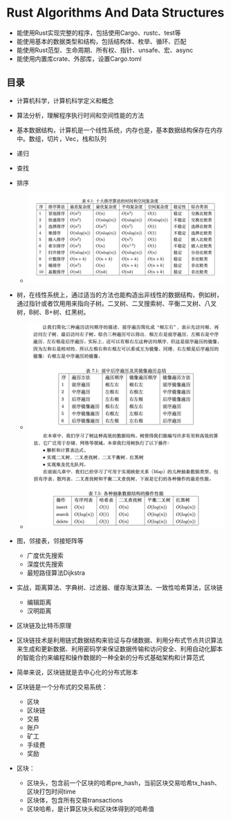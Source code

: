 # Rust Algorithms And Data Structures

- 能使用Rust实现完整的程序，包括使用Cargo、rustc、test等
- 能使用基本的数据类型和结构，包括结构体、枚举、循环、匹配
- 能使用Rust范型、生命周期、所有权、指针、unsafe、宏、async
- 能使用内置库crate、外部库，设置Cargo.toml

## 目录

- 计算机科学，计算机科学定义和概念
- 算法分析，理解程序执行时间和空间性能的方法
- 基本数据结构，计算机是一个线性系统，内存也是，基本数据结构保存在内存中。数组，切片，Vec，栈和队列
- 递归
- 查找
- 排序
  - ![sort](./media/sort.png)
- 树，在线性系统上，通过适当的方法也能构造出非线性的数据结构，例如树，通过指针或者饮用用来指向子树。二叉树、二叉搜索树、平衡二叉树、八叉树，B树、B+树、红黑树。
  - ![tree order](./media/tree_order.png)
  - ![tree](./media/tree.png)
- 图，邻接表，邻接矩阵等
  - 广度优先搜索
  - 深度优先搜索
  - 最短路径算法Dijkstra
- 实战，距离算法、字典树、过滤器、缓存淘汰算法、一致性哈希算法，区块链
    - 编辑距离
    - 汉明距离

- 区块链及比特币原理

- 区块链技术是利用链式数据结构来验证与存储数据、利用分布式节点共识算法来生成和更新数据、利用密码学来保证数据传输和访问安全、利用自动化脚本的智能合约来编程和操作数据的一种全新的分布式基础架构和计算范式

- 简单来说，区块链就是去中心化的分布式账本

- 区块链是一个分布式的交易系统：
  - 区块
  - 区块链
  - 交易
  - 账户
  - 矿工
  - 手续费
  - 奖励

- 区块：
  - 区块头，包含前一个区块的哈希pre_hash，当前区块交易哈希tx_hash、区块打包时间time
  - 区块体，包含所有交易transactions
  - 区块哈希，是计算区块头和区块体得到的哈希值